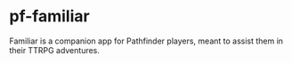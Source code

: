 # pf-familiar
Familiar is a companion app for Pathfinder players, meant to assist them in their TTRPG adventures.
